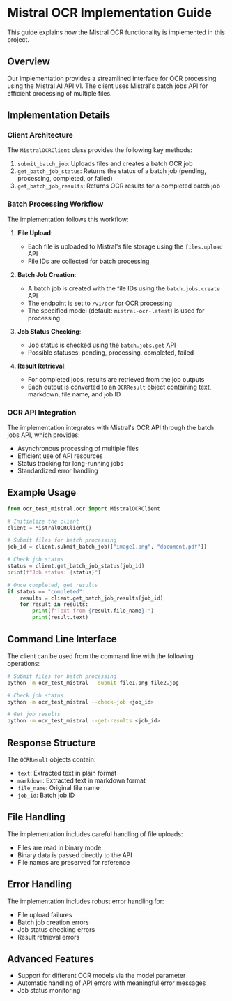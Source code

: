 # Mistral OCR Implementation Guide

This guide explains how the Mistral OCR functionality is implemented in this project.

## Overview

Our implementation provides a streamlined interface for OCR processing using the Mistral AI API v1. The client uses Mistral's batch jobs API for efficient processing of multiple files.

## Implementation Details

### Client Architecture

The `MistralOCRClient` class provides the following key methods:

1. `submit_batch_job`: Uploads files and creates a batch OCR job
2. `get_batch_job_status`: Returns the status of a batch job (pending, processing, completed, or failed)
3. `get_batch_job_results`: Returns OCR results for a completed batch job

### Batch Processing Workflow

The implementation follows this workflow:

1. **File Upload**:
   - Each file is uploaded to Mistral's file storage using the `files.upload` API
   - File IDs are collected for batch processing

2. **Batch Job Creation**:
   - A batch job is created with the file IDs using the `batch.jobs.create` API
   - The endpoint is set to `/v1/ocr` for OCR processing
   - The specified model (default: `mistral-ocr-latest`) is used for processing

3. **Job Status Checking**:
   - Job status is checked using the `batch.jobs.get` API
   - Possible statuses: pending, processing, completed, failed

4. **Result Retrieval**:
   - For completed jobs, results are retrieved from the job outputs
   - Each output is converted to an `OCRResult` object containing text, markdown, file name, and job ID

### OCR API Integration

The implementation integrates with Mistral's OCR API through the batch jobs API, which provides:
- Asynchronous processing of multiple files
- Efficient use of API resources
- Status tracking for long-running jobs
- Standardized error handling

## Example Usage

```python
from ocr_test_mistral.ocr import MistralOCRClient

# Initialize the client
client = MistralOCRClient()

# Submit files for batch processing
job_id = client.submit_batch_job(["image1.png", "document.pdf"])

# Check job status
status = client.get_batch_job_status(job_id)
print(f"Job status: {status}")

# Once completed, get results
if status == "completed":
    results = client.get_batch_job_results(job_id)
    for result in results:
        print(f"Text from {result.file_name}:")
        print(result.text)
```

## Command Line Interface

The client can be used from the command line with the following operations:

```bash
# Submit files for batch processing
python -m ocr_test_mistral --submit file1.png file2.jpg

# Check job status
python -m ocr_test_mistral --check-job <job_id>

# Get job results
python -m ocr_test_mistral --get-results <job_id>
```

## Response Structure

The `OCRResult` objects contain:
- `text`: Extracted text in plain format
- `markdown`: Extracted text in markdown format
- `file_name`: Original file name
- `job_id`: Batch job ID

## File Handling

The implementation includes careful handling of file uploads:
- Files are read in binary mode
- Binary data is passed directly to the API
- File names are preserved for reference

## Error Handling

The implementation includes robust error handling for:
- File upload failures
- Batch job creation errors
- Job status checking errors
- Result retrieval errors

## Advanced Features

- Support for different OCR models via the model parameter
- Automatic handling of API errors with meaningful error messages
- Job status monitoring
